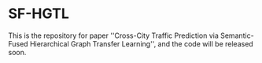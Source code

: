 # SF-HGTL
This is the repository for paper ''Cross-City Traffic Prediction via Semantic-Fused Hierarchical Graph Transfer Learning'', and the code will be released soon.
